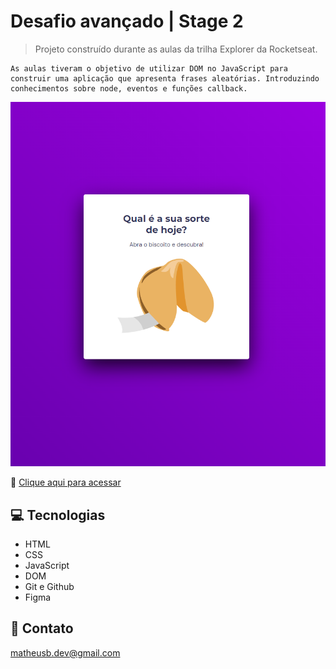 # Desafio avançado | Stage 2

> Projeto construído durante as aulas da trilha Explorer da Rocketseat.

    As aulas tiveram o objetivo de utilizar DOM no JavaScript para construir uma aplicação que apresenta frases aleatórias. Introduzindo conhecimentos sobre node, eventos e funções callback.

![preview](./.github/preview.png)

🔗 [Clique aqui para acessar]([https://mbslash.github.io/Desafio-1---Stage-5---Biscoito-da-Sorte/](https://matheusborgesdev.github.io/Biscoito-da-Sorte/))

## 💻 Tecnologias

- HTML
- CSS
- JavaScript
- DOM
- Git e Github
- Figma

## 📧 Contato

matheusb.dev@gmail.com
